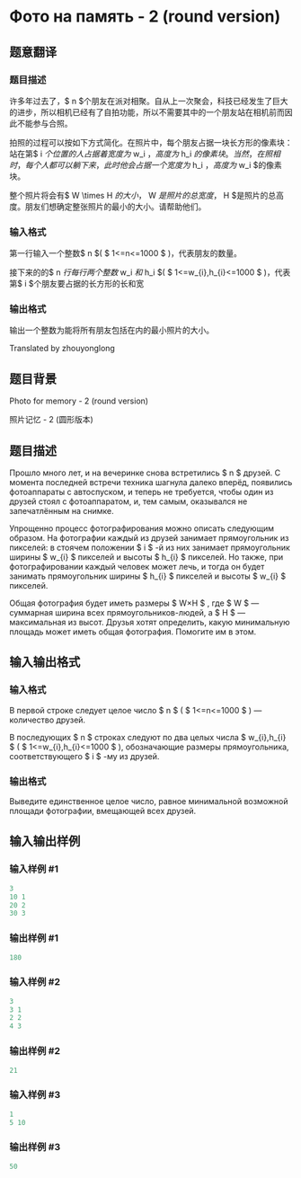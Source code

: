 # Фото на память - 2 (round version)

## 题意翻译

### 题目描述

许多年过去了，$ n $个朋友在派对相聚。自从上一次聚会，科技已经发生了巨大的进步，所以相机已经有了自拍功能，所以不需要其中的一个朋友站在相机前而因此不能参与合照。

拍照的过程可以按如下方式简化。在照片中，每个朋友占据一块长方形的像素块：站在第$ i $个位置的人占据着宽度为$ w_i $，高度为$ h_i $的像素块。当然，在照相时，每个人都可以躺下来，此时他会占据一个宽度为$ h_i $，高度为$ w_i $的像素块。

整个照片将会有$ W \times H $的大小，$ W $是照片的总宽度，$ H $是照片的总高度。朋友们想确定整张照片的最小的大小。请帮助他们。

### 输入格式

第一行输入一个整数$ n $( $ 1<=n<=1000 $ )，代表朋友的数量。

接下来的的$ n $行每行两个整数$ w_i $和$ h_i $( $ 1<=w_{i},h_{i}<=1000 $ )，代表第$ i $个朋友要占据的长方形的长和宽

### 输出格式

输出一个整数为能将所有朋友包括在内的最小照片的大小。

Translated by zhouyonglong

## 题目背景

Photo for memory - 2 (round version)

照片记忆 - 2 (圆形版本)

## 题目描述

Прошло много лет, и на вечеринке снова встретились $ n $ друзей. С момента последней встречи техника шагнула далеко вперёд, появились фотоаппараты с автоспуском, и теперь не требуется, чтобы один из друзей стоял с фотоаппаратом, и, тем самым, оказывался не запечатлённым на снимке.

Упрощенно процесс фотографирования можно описать следующим образом. На фотографии каждый из друзей занимает прямоугольник из пикселей: в стоячем положении $ i $ -й из них занимает прямоугольник ширины $ w_{i} $ пикселей и высоты $ h_{i} $ пикселей. Но также, при фотографировании каждый человек может лечь, и тогда он будет занимать прямоугольник ширины $ h_{i} $ пикселей и высоты $ w_{i} $ пикселей.

Общая фотография будет иметь размеры $ W×H $ , где $ W $ — суммарная ширина всех прямоугольников-людей, а $ H $ — максимальная из высот. Друзья хотят определить, какую минимальную площадь может иметь общая фотография. Помогите им в этом.

## 输入输出格式

### 输入格式

В первой строке следует целое число $ n $ ( $ 1<=n<=1000 $ ) — количество друзей.

В последующих $ n $ строках следуют по два целых числа $ w_{i},h_{i} $ ( $ 1<=w_{i},h_{i}<=1000 $ ), обозначающие размеры прямоугольника, соответствующего $ i $ -му из друзей.

### 输出格式

Выведите единственное целое число, равное минимальной возможной площади фотографии, вмещающей всех друзей.

## 输入输出样例

### 输入样例 #1

```cpp
3
10 1
20 2
30 3

```
### 输出样例 #1

```cpp
180

```
### 输入样例 #2

```cpp
3
3 1
2 2
4 3

```
### 输出样例 #2

```cpp
21

```
### 输入样例 #3

```cpp
1
5 10

```
### 输出样例 #3

```cpp
50

```

